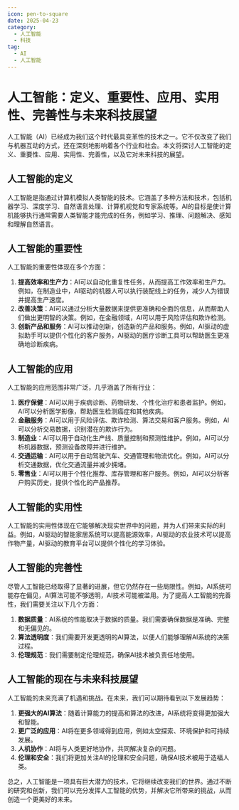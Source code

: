 ```yaml
---
icon: pen-to-square
date: 2025-04-23
category:
  - 人工智能
  - 科技
tag:
  - AI
  - 人工智能
---
```


 # 人工智能：定义、重要性、应用、实用性、完善性与未来科技展望

人工智能（AI）已经成为我们这个时代最具变革性的技术之一。它不仅改变了我们与机器互动的方式，还在深刻地影响着各个行业和社会。本文将探讨人工智能的定义、重要性、应用、实用性、完善性，以及它对未来科技的展望。

## 人工智能的定义

人工智能是指通过计算机模拟人类智能的技术。它涵盖了多种方法和技术，包括机器学习、深度学习、自然语言处理、计算机视觉和专家系统等。AI的目标是使计算机能够执行通常需要人类智能才能完成的任务，例如学习、推理、问题解决、感知和理解自然语言。

## 人工智能的重要性

人工智能的重要性体现在多个方面：

1.  **提高效率和生产力**：AI可以自动化重复性任务，从而提高工作效率和生产力。例如，在制造业中，AI驱动的机器人可以执行装配线上的任务，减少人为错误并提高生产速度。
2.  **改善决策**：AI可以通过分析大量数据来提供更准确和全面的信息，从而帮助人们做出更明智的决策。例如，在金融领域，AI可以用于风险评估和欺诈检测。
3.  **创新产品和服务**：AI可以推动创新，创造新的产品和服务。例如，AI驱动的虚拟助手可以提供个性化的客户服务，AI驱动的医疗诊断工具可以帮助医生更准确地诊断疾病。

## 人工智能的应用

人工智能的应用范围非常广泛，几乎涵盖了所有行业：

1.  **医疗保健**：AI可以用于疾病诊断、药物研发、个性化治疗和患者监护。例如，AI可以分析医学影像，帮助医生检测癌症和其他疾病。
2.  **金融服务**：AI可以用于风险评估、欺诈检测、算法交易和客户服务。例如，AI可以分析交易数据，识别潜在的欺诈行为。
3.  **制造业**：AI可以用于自动化生产线、质量控制和预测性维护。例如，AI可以分析机器数据，预测设备故障并进行维护。
4.  **交通运输**：AI可以用于自动驾驶汽车、交通管理和物流优化。例如，AI可以分析交通数据，优化交通流量并减少拥堵。
5.  **零售业**：AI可以用于个性化推荐、库存管理和客户服务。例如，AI可以分析客户购买历史，提供个性化的产品推荐。

## 人工智能的实用性

人工智能的实用性体现在它能够解决现实世界中的问题，并为人们带来实际的利益。例如，AI驱动的智能家居系统可以提高能源效率，AI驱动的农业技术可以提高作物产量，AI驱动的教育平台可以提供个性化的学习体验。

## 人工智能的完善性

尽管人工智能已经取得了显著的进展，但它仍然存在一些局限性。例如，AI系统可能存在偏见，AI算法可能不够透明，AI技术可能被滥用。为了提高人工智能的完善性，我们需要关注以下几个方面：

1.  **数据质量**：AI系统的性能取决于数据的质量。我们需要确保数据是准确、完整和无偏见的。
2.  **算法透明度**：我们需要开发更透明的AI算法，以便人们能够理解AI系统的决策过程。
3.  **伦理规范**：我们需要制定伦理规范，确保AI技术被负责任地使用。

## 人工智能的现在与未来科技展望

人工智能的未来充满了机遇和挑战。在未来，我们可以期待看到以下发展趋势：

1.  **更强大的AI算法**：随着计算能力的提高和算法的改进，AI系统将变得更加强大和智能。
2.  **更广泛的应用**：AI将在更多领域得到应用，例如太空探索、环境保护和可持续发展。
3.  **人机协作**：AI将与人类更好地协作，共同解决复杂的问题。
4.  **伦理和安全**：我们将更加关注AI的伦理和安全问题，确保AI技术被用于造福人类。

总之，人工智能是一项具有巨大潜力的技术，它将继续改变我们的世界。通过不断的研究和创新，我们可以充分发挥人工智能的优势，并解决它所带来的挑战，从而创造一个更美好的未来。

